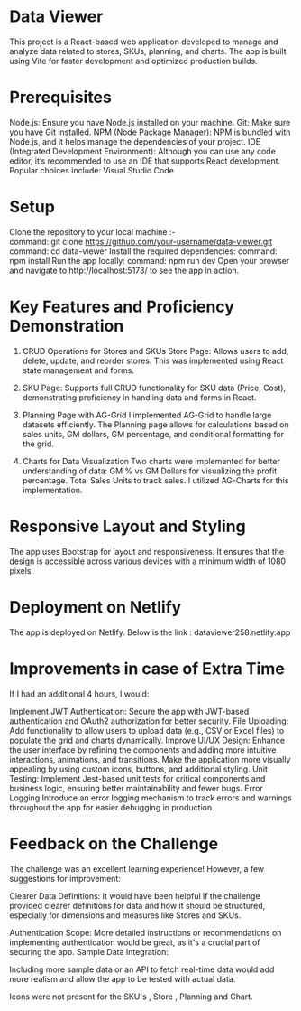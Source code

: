 # Data Viewer
This project is a React-based web application developed to manage and analyze data related to stores, SKUs, planning, and charts. 
The app is built using Vite for faster development and optimized production builds.

# Prerequisites
Node.js: Ensure you have Node.js installed on your machine.
Git: Make sure you have Git installed. 
NPM (Node Package Manager): NPM is bundled with Node.js, and it helps manage the dependencies of your project. 
IDE (Integrated Development Environment): Although you can use any code editor, it’s recommended to use an IDE that supports React development. 
Popular choices include: Visual Studio Code

# Setup
Clone the repository to your local machine :-  
    command: git clone https://github.com/your-username/data-viewer.git
    command: cd data-viewer
Install the required dependencies: 
    command: npm install
Run the app locally:
    command: npm run dev
Open your browser and navigate to http://localhost:5173/ to see the app in action.


# Key Features and Proficiency Demonstration
1. CRUD Operations for Stores and SKUs
Store Page: Allows users to add, delete, update, and reorder stores. This was implemented using React state management and forms.

3. SKU Page: Supports full CRUD functionality for SKU data (Price, Cost), demonstrating proficiency in handling data and forms in React.

4. Planning Page with AG-Grid
I implemented AG-Grid to handle large datasets efficiently. The Planning page allows for calculations based on sales units, GM dollars, GM percentage, and conditional formatting for the grid.

5. Charts for Data Visualization
Two charts were implemented for better understanding of data:
GM % vs GM Dollars for visualizing the profit percentage.
Total Sales Units to track sales.
I utilized AG-Charts for this implementation.

# Responsive Layout and Styling
The app uses Bootstrap for layout and responsiveness. It ensures that the design is accessible across various devices with a minimum width of 1080 pixels.

# Deployment on Netlify
The app is deployed on Netlify. 
Below is the link : dataviewer258.netlify.app

# Improvements in case of  Extra Time
If I had an additional 4 hours, I would:

Implement JWT Authentication:
Secure the app with JWT-based authentication and OAuth2 authorization for better security.
File Uploading:
Add functionality to allow users to upload data (e.g., CSV or Excel files) to populate the grid and charts dynamically.
Improve UI/UX Design:
Enhance the user interface by refining the components and adding more intuitive interactions, animations, and transitions.
Make the application more visually appealing by using custom icons, buttons, and additional styling.
Unit Testing:
Implement Jest-based unit tests for critical components and business logic, ensuring better maintainability and fewer bugs.
Error Logging
Introduce an error logging mechanism to track errors and warnings throughout the app for easier debugging in production.


# Feedback on the Challenge
The challenge was an excellent learning experience! However, a few suggestions for improvement:

Clearer Data Definitions:
It would have been helpful if the challenge provided clearer definitions for data and how it should be structured, especially for dimensions and measures like Stores and SKUs.

Authentication Scope:
More detailed instructions or recommendations on implementing authentication would be great, as it's a crucial part of securing the app.
Sample Data Integration:

Including more sample data or an API to fetch real-time data would add more realism and allow the app to be tested with actual data.

Icons were not present for the SKU's , Store , Planning and Chart.


